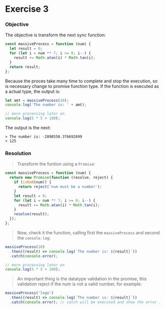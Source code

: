 # Exercise 3

### Objective

The objective is transform the next sync function:

```javascript
const massiveProcess = function (num) {
  let result = 0;
  for (let i = num ** 7; i >= 0; i--) {
    result += Math.atan(i) * Math.tan(i);
  }
  return result;
};
```

Because the proces take many time to complete and stop the execution, so is necessary change to promise function type. If the function is executed as a actual type, the output is:

```javascript
let amt = massiveProcess(10);
console.log('The number is: ' + amt);

// more processing later on
console.log(5 * 5 + 100);
```

The output is the next:

```text
> The number is: -2898550.376692899
> 125
```

### Resolution

> Transform the funtion using a `Promise`:

```javascript
const massiveProcess = function (num) {
  return new Promise(function (resolve, reject) {
    if (isNaN(num)) {
      return reject('num must be a number');
    }
    let result = 0;
    for (let i = num ** 7; i >= 0; i--) {
      result += Math.atan(i) * Math.tan(i);
    }
    resolve(result);
  });
};
```

> Now, check it the function, calling first the `massiveProcess` and second the `console.log`:

```javascript
massiveProcess(10)
  .then((result) => console.log(`The number is: ${result}`))
  .catch(console.error);

// more processing later on
console.log(5 * 5 + 100);
```

> An important thing is the datatype validation in the promise, this validation reject if the num is not a valid number, for example:

```javascript
massiveProcess('lego')
  .then((result) => console.log(`The number is: ${result}`))
  .catch(console.error); // catch will be executed and show the error in console
```
